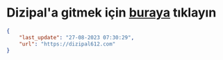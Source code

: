 # Dizipal'a gitmek için [buraya](https://dizipal612.com) tıklayın
    
```json
{
    "last_update": "27-08-2023 07:30:29",
    "url": "https://dizipal612.com"
}
```